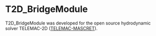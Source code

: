 # T2D_BridgeModule
T2D_BridgeModule was developed for the open source hydrodynamic solver TELEMAC-2D ([TELEMAC-MASCRET](http://www.opentelemac.org/)). 

